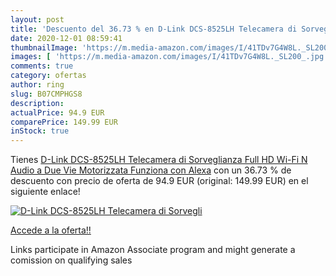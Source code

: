 ```yaml
---
layout: post
title: 'Descuento del 36.73 % en D-Link DCS-8525LH Telecamera di Sorvegli'
date: 2020-12-01 08:59:41
thumbnailImage: 'https://m.media-amazon.com/images/I/41TDv7G4W8L._SL200_.jpg'
images: [ 'https://m.media-amazon.com/images/I/41TDv7G4W8L._SL200_.jpg' ]
comments: true
category: ofertas
author: ring
slug: B07CMPHGS8
description:
actualPrice: 94.9 EUR
comparePrice: 149.99 EUR
inStock: true
---
```


Tienes [D-Link DCS-8525LH Telecamera di Sorveglianza Full HD  Wi-Fi N  Audio a Due Vie  Motorizzata  Funziona con Alexa](https://www.amazon.it/dp/B07CMPHGS8/?tag=tolees00-21) con un 36.73 % de descuento con precio de oferta de 94.9 EUR (original: 149.99 EUR) en el siguiente enlace!

[![D-Link DCS-8525LH Telecamera di Sorvegli](https://m.media-amazon.com/images/I/41TDv7G4W8L._SL200_.jpg)](https://www.amazon.it/dp/B07CMPHGS8/?tag=tolees00-21)

[Accede a la oferta!!](https://www.amazon.it/dp/B07CMPHGS8/?tag=tolees00-21)

Links participate in Amazon Associate program and might generate a comission on qualifying sales


